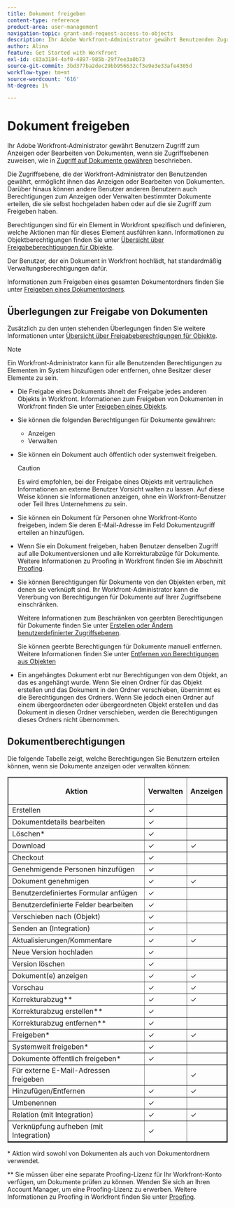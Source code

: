 ```yaml
---
title: Dokument freigeben
content-type: reference
product-area: user-management
navigation-topic: grant-and-request-access-to-objects
description: Ihr Adobe Workfront-Administrator gewährt Benutzenden Zugriff zum Anzeigen oder Bearbeiten von Dokumenten, wenn sie Zugriffsebenen zuweisen, wie in Gewähren des Zugriffs auf Dokumente beschrieben.
author: Alina
feature: Get Started with Workfront
exl-id: c83a3184-4af0-4897-985b-29f7ee3a0b73
source-git-commit: 3bd377ba2dec29bb956632cf3e9e3e33afe4305d
workflow-type: tm+mt
source-wordcount: '616'
ht-degree: 1%

---
```


# Dokument freigeben

Ihr Adobe Workfront-Administrator gewährt Benutzern Zugriff zum Anzeigen oder Bearbeiten von Dokumenten, wenn sie Zugriffsebenen zuweisen, wie in [Zugriff auf Dokumente gewähren](../../administration-and-setup/add-users/configure-and-grant-access/grant-access-documents.md) beschrieben.

Die Zugriffsebene, die der Workfront-Administrator den Benutzenden gewährt, ermöglicht ihnen das Anzeigen oder Bearbeiten von Dokumenten. Darüber hinaus können andere Benutzer anderen Benutzern auch Berechtigungen zum Anzeigen oder Verwalten bestimmter Dokumente erteilen, die sie selbst hochgeladen haben oder auf die sie Zugriff zum Freigeben haben.

Berechtigungen sind für ein Element in Workfront spezifisch und definieren, welche Aktionen man für dieses Element ausführen kann. Informationen zu Objektberechtigungen finden Sie unter [Übersicht über Freigabeberechtigungen für Objekte](../../workfront-basics/grant-and-request-access-to-objects/sharing-permissions-on-objects-overview.md).

Der Benutzer, der ein Dokument in Workfront hochlädt, hat standardmäßig Verwaltungsberechtigungen dafür.

Informationen zum Freigeben eines gesamten Dokumentordners finden Sie unter [Freigeben eines Dokumentordners](../../workfront-basics/grant-and-request-access-to-objects/share-a-document-folder.md).

## Überlegungen zur Freigabe von Dokumenten

Zusätzlich zu den unten stehenden Überlegungen finden Sie weitere Informationen unter [Übersicht über Freigabeberechtigungen für Objekte](../../workfront-basics/grant-and-request-access-to-objects/sharing-permissions-on-objects-overview.md).

>[!NOTE]
>
>Ein Workfront-Administrator kann für alle Benutzenden Berechtigungen zu Elementen im System hinzufügen oder entfernen, ohne Besitzer dieser Elemente zu sein.

* Die Freigabe eines Dokuments ähnelt der Freigabe jedes anderen Objekts in Workfront. Informationen zum Freigeben von Dokumenten in Workfront finden Sie unter [Freigeben eines Objekts](../../workfront-basics/grant-and-request-access-to-objects/share-an-object.md).
* Sie können die folgenden Berechtigungen für Dokumente gewähren:

   * Anzeigen
   * Verwalten

* Sie können ein Dokument auch öffentlich oder systemweit freigeben.

  >[!CAUTION]
  >
  >Es wird empfohlen, bei der Freigabe eines Objekts mit vertraulichen Informationen an externe Benutzer Vorsicht walten zu lassen. Auf diese Weise können sie Informationen anzeigen, ohne ein Workfront-Benutzer oder Teil Ihres Unternehmens zu sein.

* Sie können ein Dokument für Personen ohne Workfront-Konto freigeben, indem Sie deren E-Mail-Adresse im Feld Dokumentzugriff erteilen an hinzufügen.
* Wenn Sie ein Dokument freigeben, haben Benutzer denselben Zugriff auf alle Dokumentversionen und alle Korrekturabzüge für Dokumente.\
  Weitere Informationen zu Proofing in Workfront finden Sie im Abschnitt [Proofing](../../review-and-approve-work/proofing/proofing.md).

* Sie können Berechtigungen für Dokumente von den Objekten erben, mit denen sie verknüpft sind. Ihr Workfront-Administrator kann die Vererbung von Berechtigungen für Dokumente auf Ihrer Zugriffsebene einschränken.

  Weitere Informationen zum Beschränken von geerbten Berechtigungen für Dokumente finden Sie unter [Erstellen oder Ändern benutzerdefinierter Zugriffsebenen](../../administration-and-setup/add-users/configure-and-grant-access/create-modify-access-levels.md).

  Sie können geerbte Berechtigungen für Dokumente manuell entfernen. Weitere Informationen finden Sie unter [Entfernen von Berechtigungen aus Objekten](../../workfront-basics/grant-and-request-access-to-objects/remove-permissions-from-objects.md)

* Ein angehängtes Dokument erbt nur Berechtigungen von dem Objekt, an das es angehängt wurde. Wenn Sie einen Ordner für das Objekt erstellen und das Dokument in den Ordner verschieben, übernimmt es die Berechtigungen des Ordners. Wenn Sie jedoch einen Ordner auf einem übergeordneten oder übergeordneten Objekt erstellen und das Dokument in diesen Ordner verschieben, werden die Berechtigungen dieses Ordners nicht übernommen.

## Dokumentberechtigungen

Die folgende Tabelle zeigt, welche Berechtigungen Sie Benutzern erteilen können, wenn sie Dokumente anzeigen oder verwalten können:

<table border="2" cellspacing="15" cellpadding="1"> 
 <col> 
 <col> 
 <col> 
 <thead> 
  <tr> 
   <th> <p><strong>Aktion</strong> </p> </th> 
   <th> <p><strong>Verwalten</strong> </p> </th> 
   <th> <p><strong>Anzeigen</strong> </p> </th> 
  </tr> 
 </thead> 
 <tbody> 
  <tr> 
   <td scope="row">Erstellen</td> 
   <td>✓</td> 
   <td> </td> 
  </tr> 
  <tr> 
   <td scope="row">Dokumentdetails bearbeiten</td> 
   <td>✓</td> 
   <td> </td> 
  </tr> 
  <tr> 
   <td scope="row">Löschen*</td> 
   <td>✓</td> 
   <td> </td> 
  </tr> 
  <tr> 
   <td scope="row">Download</td> 
   <td>✓</td> 
   <td>✓</td> 
  </tr> 
  <tr> 
   <td scope="row">Checkout</td> 
   <td>✓</td> 
   <td> </td> 
  </tr> 
  <tr> 
   <td scope="row">Genehmigende Personen hinzufügen</td> 
   <td>✓</td> 
   <td> </td> 
  </tr> 
  <tr> 
   <td scope="row">Dokument genehmigen</td> 
   <td>✓</td> 
   <td>✓</td> 
  </tr> 
  <tr> 
   <td scope="row">Benutzerdefiniertes Formular anfügen</td> 
   <td>✓</td> 
   <td> </td> 
  </tr> 
  <tr> 
   <td scope="row">Benutzerdefinierte Felder bearbeiten</td> 
   <td>✓</td> 
   <td> </td> 
  </tr> 
  <tr> 
   <td scope="row">Verschieben nach (Objekt)</td> 
   <td>✓</td> 
   <td> </td> 
  </tr> 
  <tr> 
   <td scope="row">Senden an (Integration)</td> 
   <td>✓</td> 
   <td> </td> 
  </tr> 
  <tr> 
   <td scope="row">Aktualisierungen/Kommentare</td> 
   <td>✓</td> 
   <td>✓</td> 
  </tr> 
  <tr> 
   <td scope="row">Neue Version hochladen</td> 
   <td>✓</td> 
   <td> </td> 
  </tr> 
  <tr> 
   <td scope="row">Version löschen</td> 
   <td>✓</td> 
   <td> </td> 
  </tr> 
  <tr> 
   <td scope="row">Dokument(e) anzeigen</td> 
   <td>✓</td> 
   <td>✓</td> 
  </tr> 
  <tr> 
   <td scope="row">Vorschau</td> 
   <td>✓</td> 
   <td>✓</td> 
  </tr> 
  <tr> 
   <td scope="row">Korrekturabzug**</td> 
   <td>✓</td> 
   <td>✓</td> 
  </tr> 
  <tr> 
   <td scope="row">Korrekturabzug erstellen**</td> 
   <td>✓</td> 
   <td> </td> 
  </tr> 
  <tr> 
   <td scope="row">Korrekturabzug entfernen**</td> 
   <td>✓</td> 
   <td> </td> 
  </tr> 
  <tr> 
   <td scope="row">Freigeben*</td> 
   <td>✓</td> 
   <td>✓</td> 
  </tr> 
  <tr> 
   <td scope="row">Systemweit freigeben*</td> 
   <td>✓</td> 
   <td> </td> 
  </tr> 
  <tr> 
   <td scope="row">Dokumente öffentlich freigeben*</td> 
   <td>✓</td> 
   <td> </td> 
  </tr> 
  <tr> 
   <td scope="row">Für externe E-Mail-Adressen freigeben</td> 
   <td> </td> 
   <td>✓</td> 
  </tr> 
  <tr> 
   <td scope="row">Hinzufügen/Entfernen</td> 
   <td>✓</td> 
   <td>✓</td> 
  </tr> 
  <tr> 
   <td scope="row">Umbenennen</td> 
   <td>✓</td> 
   <td> </td> 
  </tr> 
  <tr> 
   <td scope="row">Relation (mit Integration)</td> 
   <td>✓</td> 
   <td>✓</td> 
  </tr> 
  <tr> 
   <td scope="row">Verknüpfung aufheben (mit Integration)</td> 
   <td>✓</td> 
   <td> </td> 
  </tr> 
 </tbody> 
</table>

&#42; Aktion wird sowohl von Dokumenten als auch von Dokumentordnern verwendet.

&#42;&#42; Sie müssen über eine separate Proofing-Lizenz für Ihr Workfront-Konto verfügen, um Dokumente prüfen zu können. Wenden Sie sich an Ihren Account Manager, um eine Proofing-Lizenz zu erwerben. Weitere Informationen zu Proofing in Workfront finden Sie unter [Proofing](../../review-and-approve-work/proofing/proofing.md).
